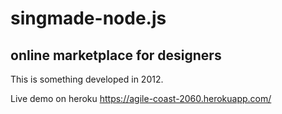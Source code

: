 # singmade-node.js

## online marketplace for designers
This is something developed in 2012.


Live demo on heroku
https://agile-coast-2060.herokuapp.com/
